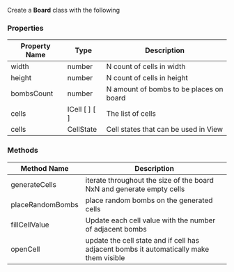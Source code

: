 Create a **Board** class with the following

### Properties
| Property Name | Type     | Description                |
| ------------- | -------- | -------------------------- |
| width         | number   | N count of cells in width  |
| height        | number   | N count of cells in height |
| bombsCount         | number   | N amount of bombs to be places on board  |
| cells         | ICell [ ] [ ] | The list of cells  |
| cells         | CellState | Cell states that can be used in View |


### Methods
| Method Name   | Description                |
| ------------- | -------------------------- |
| generateCells | iterate throughout the size of the board NxN and generate empty cells  |
| placeRandomBombs | place random bombs on the generated cells  |
| fillCellValue |  Update each cell value with the number of adjacent bombs |
| openCell |  update the cell state and if cell has adjacent bombs it automatically make them visible |
